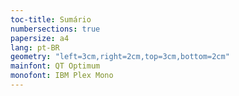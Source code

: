 ```yaml
---
toc-title: Sumário
numbersections: true
papersize: a4
lang: pt-BR
geometry: "left=3cm,right=2cm,top=3cm,bottom=2cm"
mainfont: QT Optimum
monofont: IBM Plex Mono
---
```


